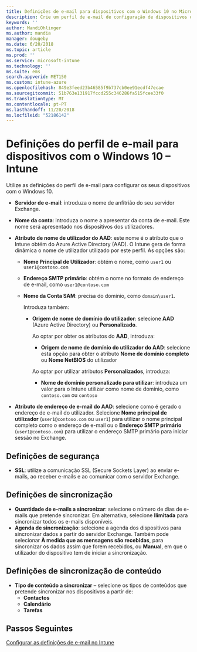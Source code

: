 ```yaml
---
title: Definições de e-mail para dispositivos com o Windows 10 no Microsoft Intune – Azure | Microsoft Docs
description: Crie um perfil de e-mail de configuração de dispositivos que utiliza os servidores Exchange e obtém atributos do Azure Active Directory. Também pode ativar o SSL e sincronizar e-mails e agendas em dispositivos com o Windows 10 através do Microsoft Intune.
keywords: ''
author: MandiOhlinger
ms.author: mandia
manager: dougeby
ms.date: 6/20/2018
ms.topic: article
ms.prod: ''
ms.service: microsoft-intune
ms.technology: ''
ms.suite: ems
search.appverid: MET150
ms.custom: intune-azure
ms.openlocfilehash: 849e3feed23b46585f9b737cb0ee91ecdf47ecae
ms.sourcegitcommit: 51b763e131917fccd255c346286fa515fcee33f0
ms.translationtype: MT
ms.contentlocale: pt-PT
ms.lasthandoff: 11/20/2018
ms.locfileid: "52186142"
---
```

# <a name="email-profile-settings-for-devices-running-windows-10---intune"></a>Definições do perfil de e-mail para dispositivos com o Windows 10 – Intune

Utilize as definições do perfil de e-mail para configurar os seus dispositivos com o Windows 10.

- **Servidor de e-mail**: introduza o nome de anfitrião do seu servidor Exchange.
- **Nome da conta**: introduza o nome a apresentar da conta de e-mail. Este nome será apresentado nos dispositivos dos utilizadores.
- **Atributo de nome de utilizador do AAD**: este nome é o atributo que o Intune obtém do Azure Active Directory (AAD). O Intune gera de forma dinâmica o nome de utilizador utilizado por este perfil. As opções são:
  - **Nome Principal de Utilizador**: obtém o nome, como `user1` ou `user1@contoso.com`
  - **Endereço SMTP primário**: obtém o nome no formato de endereço de e-mail, como `user1@contoso.com`
  - **Nome da Conta SAM**: precisa do domínio, como `domain\user1`.

    Introduza também:  
    - **Origem de nome de domínio do utilizador**: selecione **AAD** (Azure Active Directory) ou **Personalizado**.

      Ao optar por obter os atributos do **AAD**, introduza:
      - **Origem de nome de domínio do utilizador do AAD**: selecione esta opção para obter o atributo **Nome de domínio completo** ou **Nome NetBIOS** do utilizador

      Ao optar por utilizar atributos **Personalizados**, introduza:
      - **Nome de domínio personalizado para utilizar**: introduza um valor para o Intune utilizar como nome de domínio, como `contoso.com` ou `contoso`

- **Atributo de endereço de e-mail do AAD**: selecione como é gerado o endereço de e-mail do utilizador. Selecione **Nome principal de utilizador** (`user1@contoso.com` ou `user1`) para utilizar o nome principal completo como o endereço de e-mail ou o **Endereço SMTP primário** (`user1@contoso.com`) para utilizar o endereço SMTP primário para iniciar sessão no Exchange.

## <a name="security-settings"></a>Definições de segurança

- **SSL**: utilize a comunicação SSL (Secure Sockets Layer) ao enviar e-mails, ao receber e-mails e ao comunicar com o servidor Exchange.

## <a name="synchronization-settings"></a>Definições de sincronização

- **Quantidade de e-mails a sincronizar**: selecione o número de dias de e-mails que pretende sincronizar. Em alternativa, selecione **Ilimitada** para sincronizar todos os e-mails disponíveis.
- **Agenda de sincronização**: selecione a agenda dos dispositivos para sincronizar dados a partir do servidor Exchange. Também pode selecionar **À medida que as mensagens são recebidas**, para sincronizar os dados assim que forem recebidos, ou **Manual**, em que o utilizador do dispositivo tem de iniciar a sincronização.

## <a name="content-sync-settings"></a>Definições de sincronização de conteúdo

- **Tipo de conteúdo a sincronizar** – selecione os tipos de conteúdos que pretende sincronizar nos dispositivos a partir de:
  - **Contactos**
  - **Calendário**
  - **Tarefas**

## <a name="next-steps"></a>Passos Seguintes
[Configurar as definições de e-mail no Intune](email-settings-configure.md)